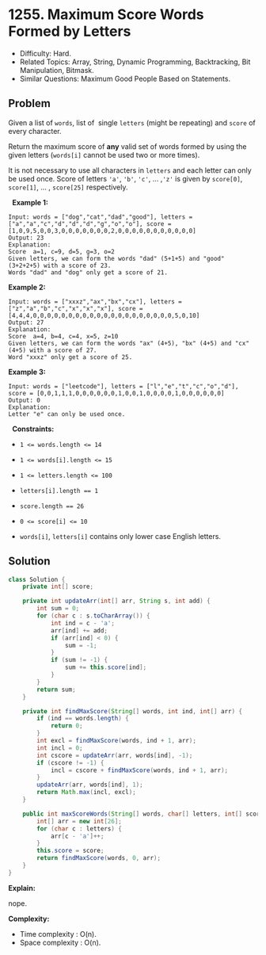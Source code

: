 # 1255. Maximum Score Words Formed by Letters

- Difficulty: Hard.
- Related Topics: Array, String, Dynamic Programming, Backtracking, Bit Manipulation, Bitmask.
- Similar Questions: Maximum Good People Based on Statements.

## Problem

Given a list of ```words```, list of  single ```letters``` (might be repeating) and ```score``` of every character.

Return the maximum score of **any** valid set of words formed by using the given letters (```words[i]``` cannot be used two or more times).

It is not necessary to use all characters in ```letters``` and each letter can only be used once. Score of letters ```'a'```, ```'b'```, ```'c'```, ... ,```'z'``` is given by ```score[0]```, ```score[1]```, ... , ```score[25]``` respectively.

 
**Example 1:**

```
Input: words = ["dog","cat","dad","good"], letters = ["a","a","c","d","d","d","g","o","o"], score = [1,0,9,5,0,0,3,0,0,0,0,0,0,0,2,0,0,0,0,0,0,0,0,0,0,0]
Output: 23
Explanation:
Score  a=1, c=9, d=5, g=3, o=2
Given letters, we can form the words "dad" (5+1+5) and "good" (3+2+2+5) with a score of 23.
Words "dad" and "dog" only get a score of 21.
```

**Example 2:**

```
Input: words = ["xxxz","ax","bx","cx"], letters = ["z","a","b","c","x","x","x"], score = [4,4,4,0,0,0,0,0,0,0,0,0,0,0,0,0,0,0,0,0,0,0,0,5,0,10]
Output: 27
Explanation:
Score  a=4, b=4, c=4, x=5, z=10
Given letters, we can form the words "ax" (4+5), "bx" (4+5) and "cx" (4+5) with a score of 27.
Word "xxxz" only get a score of 25.
```

**Example 3:**

```
Input: words = ["leetcode"], letters = ["l","e","t","c","o","d"], score = [0,0,1,1,1,0,0,0,0,0,0,1,0,0,1,0,0,0,0,1,0,0,0,0,0,0]
Output: 0
Explanation:
Letter "e" can only be used once.
```

 
**Constraints:**


	
- ```1 <= words.length <= 14```
	
- ```1 <= words[i].length <= 15```
	
- ```1 <= letters.length <= 100```
	
- ```letters[i].length == 1```
	
- ```score.length == 26```
	
- ```0 <= score[i] <= 10```
	
- ```words[i]```, ```letters[i]``` contains only lower case English letters.



## Solution

```java
class Solution {
    private int[] score;

    private int updateArr(int[] arr, String s, int add) {
        int sum = 0;
        for (char c : s.toCharArray()) {
            int ind = c - 'a';
            arr[ind] += add;
            if (arr[ind] < 0) {
                sum = -1;
            }
            if (sum != -1) {
                sum += this.score[ind];
            }
        }
        return sum;
    }

    private int findMaxScore(String[] words, int ind, int[] arr) {
        if (ind == words.length) {
            return 0;
        }
        int excl = findMaxScore(words, ind + 1, arr);
        int incl = 0;
        int cscore = updateArr(arr, words[ind], -1);
        if (cscore != -1) {
            incl = cscore + findMaxScore(words, ind + 1, arr);
        }
        updateArr(arr, words[ind], 1);
        return Math.max(incl, excl);
    }

    public int maxScoreWords(String[] words, char[] letters, int[] score) {
        int[] arr = new int[26];
        for (char c : letters) {
            arr[c - 'a']++;
        }
        this.score = score;
        return findMaxScore(words, 0, arr);
    }
}
```

**Explain:**

nope.

**Complexity:**

* Time complexity : O(n).
* Space complexity : O(n).
